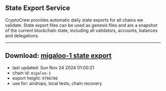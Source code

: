 ## State Export Service
CryptoCrew provides automatic daily state exports for all chains we validate. State export files can be used as genesis files and are a snapshot of the current blockchain state, including all validators, accounts, balances and delegations.

---
**Download: [migaloo-1 state export](https://dl-eu2.ccvalidators.com/SERVICE/migaloo/migaloo-1_export_9798700.json)**
---

- last updated: Sun Nov 24 2024 01:00:21
- chain id: `migaloo-1`
- export height: `9798700`
- use for: airdrops, local tests, chain recovery
